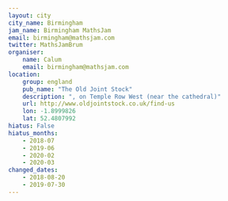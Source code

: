 ```yaml
---
layout: city                                           
city_name: Birmingham                                                               
jam_name: Birmingham MathsJam
email: birmingham@mathsjam.com
twitter: MathsJamBrum
organiser:
    name: Calum
    email: birmingham@mathsjam.com
location:
    group: england
    pub_name: "The Old Joint Stock"
    description: ", on Temple Row West (near the cathedral)"
    url: http://www.oldjointstock.co.uk/find-us
    lon: -1.8999826
    lat: 52.4807992
hiatus: False
hiatus_months:
    - 2018-07
    - 2019-06
    - 2020-02
    - 2020-03
changed_dates:
    - 2018-08-20
    - 2019-07-30
---
```

